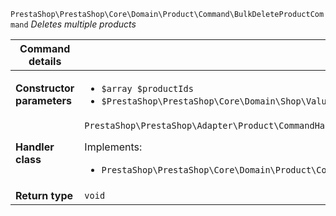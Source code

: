 `PrestaShop\PrestaShop\Core\Domain\Product\Command\BulkDeleteProductCommand`
_Deletes multiple products_

| Command details            |    |
| -------------------------- | -- |
| **Constructor parameters** | <ul> <li>`$array $productIds`</li>  <li>`$PrestaShop\PrestaShop\Core\Domain\Shop\ValueObject\ShopConstraint $shopConstraint`</li> </ul> |
| **Handler class**          | `PrestaShop\PrestaShop\Adapter\Product\CommandHandler\BulkDeleteProductHandler`  <p> Implements: </p> <ul>  <li>`PrestaShop\PrestaShop\Core\Domain\Product\CommandHandler\BulkDeleteProductHandlerInterface`</li>  |
| **Return type** |  `void`  |
